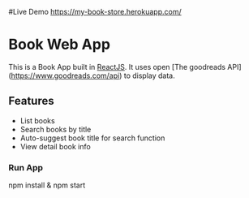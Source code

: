 #Live Demo
https://my-book-store.herokuapp.com/

# Book Web App

This is a Book App built in [ReactJS](http://facebook.github.io/react/index.html).
It uses open [The goodreads API] (https://www.goodreads.com/api) to display data.


## Features

* List books
* Search books by title
* Auto-suggest book title for search function
* View detail book info

### Run App
npm install & npm start
